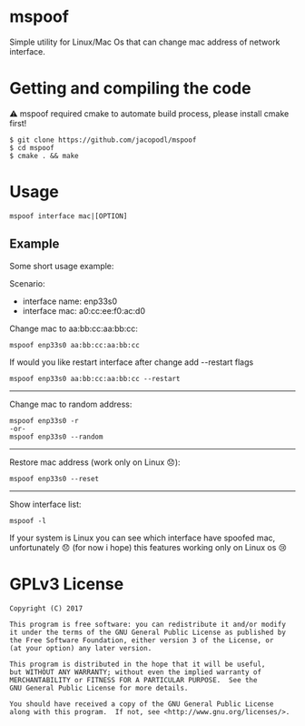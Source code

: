 # mspoof
Simple utility for Linux/Mac Os that can change mac address of network interface.

# Getting and compiling the code
:warning: mspoof required cmake to automate build process, please install cmake first!

    $ git clone https://github.com/jacopodl/mspoof
    $ cd mspoof
    $ cmake . && make
# Usage
    mspoof interface mac|[OPTION]
## Example
Some short usage example:

Scenario:

- interface name: enp33s0
- interface mac: a0:cc:ee:f0:ac:d0

Change mac to aa:bb:cc:aa:bb:cc:

    mspoof enp33s0 aa:bb:cc:aa:bb:cc
If would you like restart interface after change add --restart flags

    mspoof enp33s0 aa:bb:cc:aa:bb:cc --restart
____
Change mac to random address:

    mspoof enp33s0 -r
    -or-
    mspoof enp33s0 --random
____
Restore mac address (work only on Linux :disappointed:):

    mspoof enp33s0 --reset
____
Show interface list:

    mspoof -l

If your system is Linux you can see which interface have spoofed mac, unfortunately :disappointed: (for now i hope) this features working only on Linux os :cry:
 
    

# GPLv3 License
    Copyright (C) 2017

    This program is free software: you can redistribute it and/or modify
    it under the terms of the GNU General Public License as published by
    the Free Software Foundation, either version 3 of the License, or
    (at your option) any later version.

    This program is distributed in the hope that it will be useful,
    but WITHOUT ANY WARRANTY; without even the implied warranty of
    MERCHANTABILITY or FITNESS FOR A PARTICULAR PURPOSE.  See the
    GNU General Public License for more details.

    You should have received a copy of the GNU General Public License
    along with this program.  If not, see <http://www.gnu.org/licenses/>.
